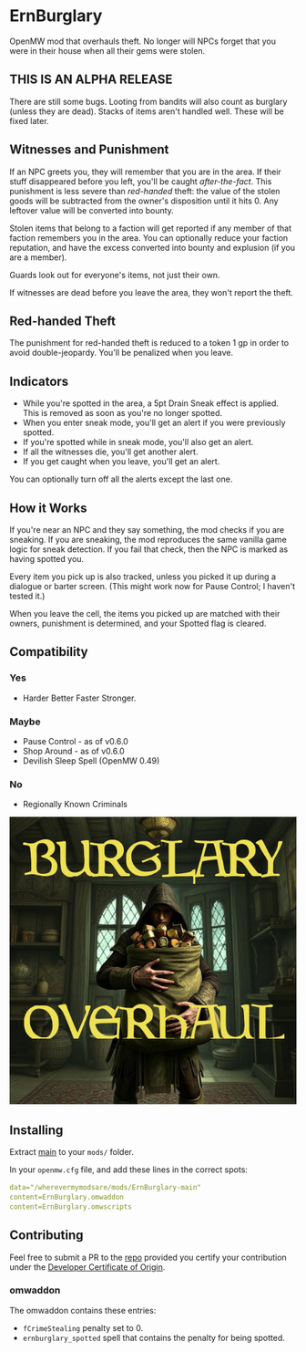 # ErnBurglary
OpenMW mod that overhauls theft. No longer will NPCs forget that you were in their house when all their gems were stolen.


## THIS IS AN ALPHA RELEASE
There are still some bugs. Looting from bandits will also count as burglary (unless they are dead). Stacks of items aren't handled well. These will be fixed later.

## Witnesses and Punishment
If an NPC greets you, they will remember that you are in the area. If their stuff disappeared before you left, you'll be caught *after-the-fact*. This punishment is less severe than *red-handed* theft: the value of the stolen goods will be subtracted from the owner's disposition until it hits 0. Any leftover value will be converted into bounty.

Stolen items that belong to a faction will get reported if any member of that faction remembers you in the area. You can optionally reduce your faction reputation, and have the excess converted into bounty and explusion (if you are a member).

Guards look out for everyone's items, not just their own.

If witnesses are dead before you leave the area, they won't report the theft.

## Red-handed Theft
The punishment for red-handed theft is reduced to a token 1 gp in order to avoid double-jeopardy. You'll be penalized when you leave.

## Indicators
- While you're spotted in the area, a 5pt Drain Sneak effect is applied. This is removed as soon as you're no longer spotted.
- When you enter sneak mode, you'll get an alert if you were previously spotted.
- If you're spotted while in sneak mode, you'll also get an alert.
- If all the witnesses die, you'll get another alert.
- If you get caught when you leave, you'll get an alert.

You can optionally turn off all the alerts except the last one.

## How it Works
If you're near an NPC and they say something, the mod checks if you are sneaking. If you are sneaking, the mod reproduces the same vanilla game logic for sneak detection. If you fail that check, then the NPC is marked as having spotted you.

Every item you pick up is also tracked, unless you picked it up during a dialogue or barter screen. (This might work now for Pause Control; I haven't tested it.)

When you leave the cell, the items you picked up are matched with their owners, punishment is determined, and your Spotted flag is cleared.

## Compatibility

### Yes
- Harder Better Faster Stronger.

### Maybe
- Pause Control - as of v0.6.0
- Shop Around - as of v0.6.0
- Devilish Sleep Spell (OpenMW 0.49)

### No
- Regionally Known Criminals


![a thief with a big bag, created with AI](title_image.jpg)

## Installing
Extract [main](https://github.com/erinpentecost/ErnBurglary/archive/refs/heads/main.zip) to your `mods/` folder.


In your `openmw.cfg` file, and add these lines in the correct spots:

```yaml
data="/wherevermymodsare/mods/ErnBurglary-main"
content=ErnBurglary.omwaddon
content=ErnBurglary.omwscripts
```

## Contributing

Feel free to submit a PR to the [repo](https://github.com/erinpentecost/ErnBurglary) provided you certify your contribution under the [Developer Certificate of Origin](https://developercertificate.org/).

### omwaddon
The omwaddon contains these entries:
* `fCrimeStealing` penalty set to 0.
* `ernburglary_spotted` spell that contains the penalty for being spotted.

